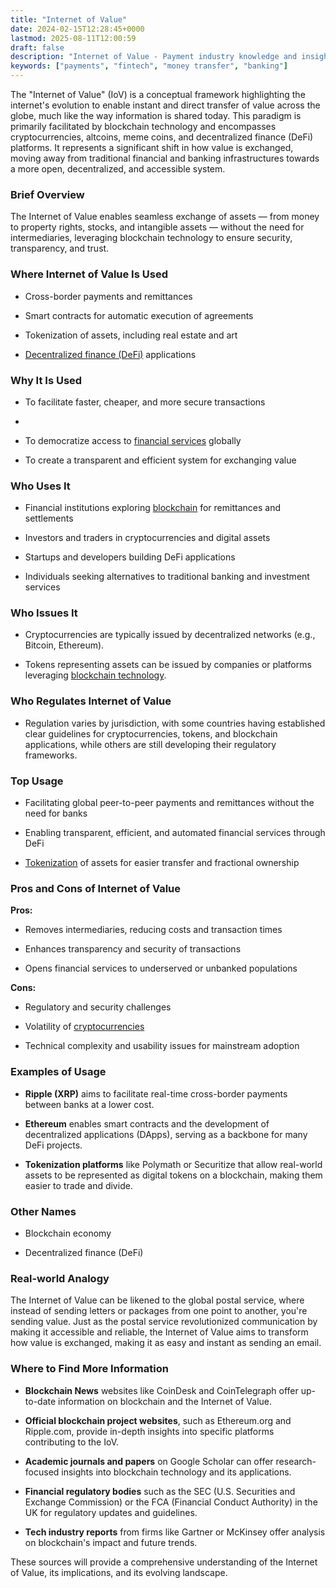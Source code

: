 ```yaml
---
title: "Internet of Value"
date: 2024-02-15T12:28:45+0000
lastmod: 2025-08-11T12:00:59
draft: false
description: "Internet of Value - Payment industry knowledge and insights"
keywords: ["payments", "fintech", "money transfer", "banking"]
---
```


The "Internet of Value" (IoV) is a conceptual framework highlighting the internet's evolution to enable instant and direct transfer of value across the globe, much like the way information is shared today. This paradigm is primarily facilitated by blockchain technology and encompasses cryptocurrencies, altcoins, meme coins, and decentralized finance (DeFi) platforms. It represents a significant shift in how value is exchanged, moving away from traditional financial and banking infrastructures towards a more open, decentralized, and accessible system.

### Brief Overview

The Internet of Value enables seamless exchange of assets — from money to property rights, stocks, and intangible assets — without the need for intermediaries, leveraging blockchain technology to ensure security, transparency, and trust.

### Where Internet of Value Is Used

- Cross-border payments and remittances

- Smart contracts for automatic execution of agreements

- Tokenization of assets, including real estate and art

- [Decentralized finance (DeFi)](https://faisalkhanllc.xyz/resources/payments-wiki/d/decentralized-finance-defi/) applications

### Why It Is Used

- To facilitate faster, cheaper, and more secure transactions

- 

- To democratize access to [financial services](https://faisalkhanllc.xyz/resources/payments-wiki/f/financial-services/) globally

- To create a transparent and efficient system for exchanging value

### Who Uses It

- Financial institutions exploring [blockchain](https://faisalkhanllc.xyz/resources/payments-wiki/f/financial-services/) for remittances and settlements

- Investors and traders in cryptocurrencies and digital assets

- Startups and developers building DeFi applications

- Individuals seeking alternatives to traditional banking and investment services

### Who Issues It

- Cryptocurrencies are typically issued by decentralized networks (e.g., Bitcoin, Ethereum).

- Tokens representing assets can be issued by companies or platforms leveraging [blockchain technology](https://faisalkhanllc.xyz/resources/payments-wiki/b/blockchain/blockchain-technology/).

### Who Regulates Internet of Value

- Regulation varies by jurisdiction, with some countries having established clear guidelines for cryptocurrencies, tokens, and blockchain applications, while others are still developing their regulatory frameworks.

### Top Usage

- Facilitating global peer-to-peer payments and remittances without the need for banks

- Enabling transparent, efficient, and automated financial services through DeFi

- [Tokenization](https://faisalkhanllc.xyz/resources/payments-wiki/t/tokenization/) of assets for easier transfer and fractional ownership

### Pros and Cons of Internet of Value

**Pros:**

- Removes intermediaries, reducing costs and transaction times

- Enhances transparency and security of transactions

- Opens financial services to underserved or unbanked populations

**Cons:**

- Regulatory and security challenges

- Volatility of [cryptocurrencies](https://faisalkhanllc.xyz/resources/payments-wiki/c/cryptocurrency/)

- Technical complexity and usability issues for mainstream adoption

### Examples of Usage

- **Ripple (XRP)** aims to facilitate real-time cross-border payments between banks at a lower cost.

- **Ethereum** enables smart contracts and the development of decentralized applications (DApps), serving as a backbone for many DeFi projects.

- **Tokenization platforms** like Polymath or Securitize that allow real-world assets to be represented as digital tokens on a blockchain, making them easier to trade and divide.

### Other Names

- Blockchain economy

- Decentralized finance (DeFi)

### Real-world Analogy

The Internet of Value can be likened to the global postal service, where instead of sending letters or packages from one point to another, you're sending value. Just as the postal service revolutionized communication by making it accessible and reliable, the Internet of Value aims to transform how value is exchanged, making it as easy and instant as sending an email.

### Where to Find More Information

- **Blockchain News** websites like CoinDesk and CoinTelegraph offer up-to-date information on blockchain and the Internet of Value.

- **Official blockchain project websites**, such as Ethereum.org and Ripple.com, provide in-depth insights into specific platforms contributing to the IoV.

- **Academic journals and papers** on Google Scholar can offer research-focused insights into blockchain technology and its applications.

- **Financial regulatory bodies** such as the SEC (U.S. Securities and Exchange Commission) or the FCA (Financial Conduct Authority) in the UK for regulatory updates and guidelines.

- **Tech industry reports** from firms like Gartner or McKinsey offer analysis on blockchain's impact and future trends.

These sources will provide a comprehensive understanding of the Internet of Value, its implications, and its evolving landscape.